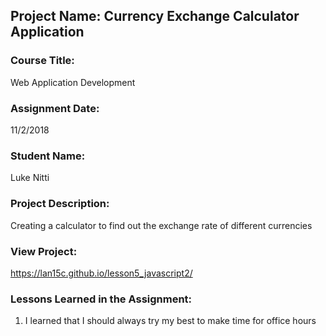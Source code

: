 ## Project Name:  Currency Exchange Calculator Application

### Course Title:
Web Application Development

### Assignment Date:  
11/2/2018

### Student Name:  
Luke Nitti

### Project Description:
Creating a calculator to find out the exchange rate of different currencies

### View Project:
https://lan15c.github.io/lesson5_javascript2/

### Lessons Learned in the Assignment:
1. I learned that I should always try my best to make time for office hours



